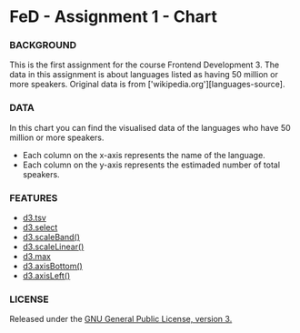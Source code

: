 # FeD - Assignment 1 - Chart

### BACKGROUND
This is the first assignment for the course Frontend Development 3.
The data in this assignment is about languages listed as having 50 million or more speakers. Original data is from ['wikipedia.org'][languages-source].

### DATA
In this chart you can find the visualised data of the languages who have 50 million or more speakers.

* Each column on the x-axis represents the name of the language.
* Each column on the y-axis represents the estimaded number of total speakers.

### FEATURES
* [d3.tsv](https://github.com/d3/d3-request#tsv)
* [d3.select](https://github.com/d3/d3-selection#select)
* [d3.scaleBand()](https://github.com/d3/d3-scale#scaleBand)
* [d3.scaleLinear()](https://github.com/d3/d3-scale#scaleLinear)
* [d3.max](https://github.com/d3/d3-array#max)
* [d3.axisBottom()](https://github.com/d3/d3-axis#axisBottom)
* [d3.axisLeft()](https://github.com/d3/d3-axis#axisLeft)

### LICENSE
Released under the [GNU General Public License, version 3.](https://opensource.org/licenses/GPL-3.0)
